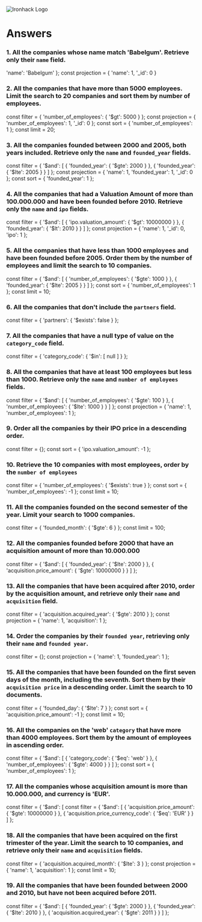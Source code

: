 ![Ironhack Logo](https://i.imgur.com/1QgrNNw.png)

# Answers

### 1. All the companies whose name match 'Babelgum'. Retrieve only their `name` field.

  'name': 'Babelgum'
};
const projection = {
  'name': 1, 
  '_id': 0
}

### 2. All the companies that have more than 5000 employees. Limit the search to 20 companies and sort them by **number of employees**.

const filter = {
  'number_of_employees': {
    '$gt': 5000
  }
};
const projection = {
  'number_of_employees': 1, 
  '_id': 0
};
const sort = {
  'number_of_employees': 1
};
const limit = 20;

### 3. All the companies founded between 2000 and 2005, both years included. Retrieve only the `name` and `founded_year` fields.

const filter = {
  '$and': [
    {
      'founded_year': {
        '$gte': 2000
      }
    }, {
      'founded_year': {
        '$lte': 2005
      }
    }
  ]
};
const projection = {
  'name': 1, 
  'founded_year': 1, 
  '_id': 0
};
const sort = {
  'founded_year': 1
};

### 4. All the companies that had a Valuation Amount of more than 100.000.000 and have been founded before 2010. Retrieve only the `name` and `ipo` fields.

const filter = {
  '$and': [
    {
      'ipo.valuation_amount': {
        '$gt': 10000000
      }
    }, {
      'founded_year': {
        '$lt': 2010
      }
    }
  ]
};
const projection = {
  'name': 1, 
  '_id': 0, 
  'ipo': 1
};

### 5. All the companies that have less than 1000 employees and have been founded before 2005. Order them by the number of employees and limit the search to 10 companies.
const filter = {
  '$and': [
    {
      'number_of_employees': {
        '$gte': 1000
      }
    }, {
      'founded_year': {
        '$lte': 2005
      }
    }
  ]
};
const sort = {
  'number_of_employees': 1
};
const limit = 10;

### 6. All the companies that don't include the `partners` field.

const filter = {
  'partners': {
    '$exists': false
  }
};

### 7. All the companies that have a null type of value on the `category_code` field.

const filter = {
  'category_code': {
    '$in': [
      null
    ]
  }
};

### 8. All the companies that have at least 100 employees but less than 1000. Retrieve only the `name` and `number of employees` fields.

const filter = {
  '$and': [
    {
      'number_of_employees': {
        '$gte': 100
      }
    }, {
      'number_of_employees': {
        '$lte': 1000
      }
    }
  ]
};
const projection = {
  'name': 1, 
  'number_of_employees': 1
};

### 9. Order all the companies by their IPO price in a descending order.

const filter = {};
const sort = {
  'ipo.valuation_amount': -1
};

### 10. Retrieve the 10 companies with most employees, order by the `number of employees`

const filter = {
  'number_of_employees': {
    '$exists': true
  }
};
const sort = {
  'number_of_employees': -1
};
const limit = 10;

### 11. All the companies founded on the second semester of the year. Limit your search to 1000 companies.

const filter = {
  'founded_month': {
    '$gte': 6
  }
};
const limit = 100;

### 12. All the companies founded before 2000 that have an acquisition amount of more than 10.000.000

const filter = {
  '$and': [
    {
      'founded_year': {
        '$lte': 2000
      }
    }, {
      'acquisition.price_amount': {
        '$gte': 10000000
      }
    }
  ]
};


### 13. All the companies that have been acquired after 2010, order by the acquisition amount, and retrieve only their `name` and `acquisition` field.

const filter = {
  'acquisition.acquired_year': {
    '$gte': 2010
  }
};
const projection = {
  'name': 1, 
  'acquisition': 1
};

### 14. Order the companies by their `founded year`, retrieving only their `name` and `founded year`.

const filter = {};
const projection = {
  'name': 1, 
  'founded_year': 1
};

### 15. All the companies that have been founded on the first seven days of the month, including the seventh. Sort them by their `acquisition price` in a descending order. Limit the search to 10 documents.

const filter = {
  'founded_day': {
    '$lte': 7
  }
};
const sort = {
  'acquisition.price_amount': -1
};
const limit = 10;

### 16. All the companies on the 'web' `category` that have more than 4000 employees. Sort them by the amount of employees in ascending order.

const filter = {
  '$and': [
    {
      'category_code': {
        '$eq': 'web'
      }
    }, {
      'number_of_employees': {
        '$gte': 4000
      }
    }
  ]
};
const sort = {
  'number_of_employees': 1
};


### 17. All the companies whose acquisition amount is more than 10.000.000, and currency is 'EUR'.
const filter = {
  '$and': [
    const filter = {
  '$and': [
    {
      'acquisition.price_amount': {
        '$gte': 10000000
      }
    }, {
      'acquisition.price_currency_code': {
        '$eq': 'EUR'
      }
    }
  ]
};


### 18. All the companies that have been acquired on the first trimester of the year. Limit the search to 10 companies, and retrieve only their `name` and `acquisition` fields.
const filter = {
  'acquisition.acquired_month': {
    '$lte': 3
  }
};
const projection = {
  'name': 1, 
  'acquisition': 1
};
const limit = 10;


### 19. All the companies that have been founded between 2000 and 2010, but have not been acquired before 2011.
const filter = {
  '$and': [
    {
      'founded_year': {
        '$gte': 2000
      }
    }, {
      'founded_year': {
        '$lte': 2010
      }
    }, {
      'acquisition.acquired_year': {
        '$gte': 2011
      }
    }
  ]
};
